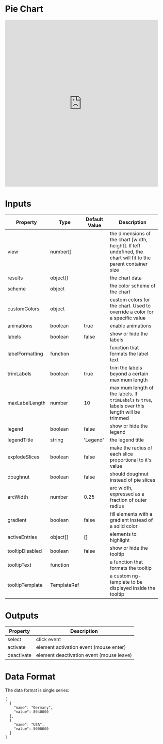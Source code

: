 # Pie Chart

<iframe width="100%" height="550" frameborder="0" src="https://embed.plnkr.co/BooZfKJz0nLATpTe1SwH?show=preview">
</iframe>

# Inputs

| Property        | Type        | Default Value | Description                                                                                                     |
|-----------------|-------------|---------------|-----------------------------------------------------------------------------------------------------------------|
| view            | number[]    |               | the dimensions of the chart [width, height]. If left undefined, the chart will fit to the parent container size |
| results         | object[]    |               | the chart data                                                                                                  |
| scheme          | object      |               | the color scheme of the chart                                                                                   |
| customColors    | object      |               | custom colors for the chart. Used to override a color for a specific value                                      |
| animations      | boolean     | true          | enable animations                                                                                               |
| labels          | boolean     | false         | show or hide the labels                                                                                         |
| labelFormatting | function    |               | function that formats the label text                                                                            |
| trimLabels      | boolean     | true          | trim the labels beyond a certain maximum length                                                                 |
| maxLabelLength  | number      | 10            | maximum length of the labels. If `trimLabels` is `true`, labels over this length will be trimmed                |
| legend          | boolean     | false         | show or hide the legend                                                                                         |
| legendTitle     | string      | 'Legend'      | the legend title                                                                                                |
| explodeSlices   | boolean     | false         | make the radius of each slice proportional to it's value                                                        |
| doughnut        | boolean     | false         | should doughnut instead of pie slices                                                                           |
| arcWidth        | number      | 0.25          | arc width, expressed as a fraction of outer radius                                                              |
| gradient        | boolean     | false         | fill elements with a gradient instead of a solid color                                                          |
| activeEntries   | object[]    | []            | elements to highlight                                                                                           |
| tooltipDisabled | boolean     | false         | show or hide the tooltip                                                                                        |
| tooltipText     | function    |               | a function that formats the tooltip                                                                             |
| tooltipTemplate | TemplateRef |               | a custom ng-template to be displayed inside the tooltip                                                         |

# Outputs

| Property   | Description                              |
|------------|------------------------------------------|
| select     | click event                              |
| activate   | element activation event (mouse enter)   |
| deactivate | element deactivation event (mouse leave) |

# Data Format

The data format is single series:

```
[
  {
    "name": "Germany",
    "value": 8940000
  },
  {
    "name": "USA",
    "value": 5000000
  }
]
```
